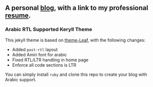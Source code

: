 A personal [blog](https://tarekeldeeb.github.io), with a link to my professional [resume](https://tarekeldeeb.github.io/resume/viewer.html).
--------------------------------------------------------------------------------------------------------------------------------------------

### Arabic RTL Supported Keryll Theme
This jekyll theme is based on [theme-Leaf](https://github.com/SupunKavinda/jekyll-theme-leaf), with the following changes:
 - Added `post-rtl` layout
 - Added Amiri font for arabic
 - Fixed RTL/LTR handling in home page
 - Enforce all code sections is LTR

You can simply install `ruby` and clone this repo to create your blog with Arabic support.
